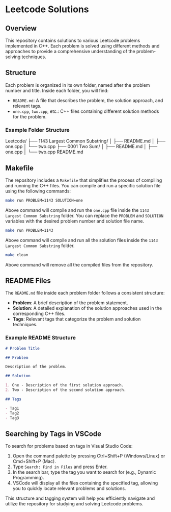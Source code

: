 # Leetcode Solutions

## Overview

This repository contains solutions to various Leetcode problems implemented in C++. Each problem is solved using different methods and approaches to provide a comprehensive understanding of the problem-solving techniques.

## Structure

Each problem is organized in its own folder, named after the problem number and title. Inside each folder, you will find:

- `README.md`: A file that describes the problem, the solution approach, and relevant tags.
- `one.cpp`, `two.cpp`, etc.: C++ files containing different solution methods for the problem.

### Example Folder Structure

Leetcode/
├── 1143 Largest Common Substring/
│ ├── README.md
│ ├── one.cpp
│ └── two.cpp
├── 0001 Two Sum/
│ ├── README.md
│ ├── one.cpp
│ └── two.cpp
README.md

## Makefile

The repository includes a `Makefile` that simplifies the process of compiling and running the C++ files. You can compile and run a specific solution file using the following commands:

```bash
make run PROBLEM=1143 SOLUTION=one
```

Above command will compile and run the `one.cpp` file inside the `1143 Largest Common Substring` folder. You can replace the `PROBLEM` and `SOLUTION` variables with the desired problem number and solution file name.

```bash
make run PROBLEM=1143
```

Above command will compile and run all the solution files inside the `1143 Largest Common Substring` folder.

```bash
make clean
```

Above command will remove all the compiled files from the repository.

## README Files

The `README.md` file inside each problem folder follows a consistent structure:

- **Problem**: A brief description of the problem statement.
- **Solution**: A detailed explanation of the solution approaches used in the corresponding C++ files.
- **Tags**: Relevant tags that categorize the problem and solution techniques.

### Example README Structure

```markdown
# Problem Title

## Problem

Description of the problem.

## Solution

1. One - Description of the first solution approach.
2. Two - Description of the second solution approach.

## Tags

- Tag1
- Tag2
- Tag3
```

## Searching by Tags in VSCode

To search for problems based on tags in Visual Studio Code:

1. Open the command palette by pressing Ctrl+Shift+P (Windows/Linux) or Cmd+Shift+P (Mac).
2. Type `Search: Find in Files` and press Enter.
3. In the search bar, type the tag you want to search for (e.g., Dynamic Programming).
4. VSCode will display all the files containing the specified tag, allowing you to quickly locate relevant problems and solutions.

This structure and tagging system will help you efficiently navigate and utilize the repository for studying and solving Leetcode problems.
